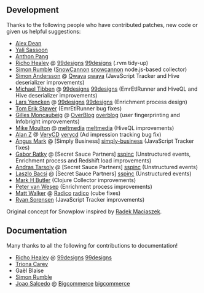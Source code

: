 ## Development

Thanks to the following people who have contributed patches, new code or given us helpful suggestions:

* [Alex Dean](https://github.com/alexanderdean)
* [Yali Sassoon](https://github.com/yalisassoon)
* [Anthon Pang](https://github.com/robocoder)
* [Richo Healey](https://github.com/richo) @ [99designs] [99designs] (.rvm tidy-up)
* [Simon Rumble](https://github.com/shermozle) ([SnowCannon] [snowcannon] node.js-based collector)
* [Simon Andersson](https://github.com/ramn) @ [Qwaya] [qwaya] (JavaScript Tracker and Hive deserializer improvements)
* [Michael Tibben](https://github.com/mtibben) @ [99designs] [99designs] (EmrEtlRunner and HiveQL and Hive deserializer improvements)
* [Lars Yencken](https://github.com/larsyencken) @ [99designs] [99designs] (Enrichment process design)
* [Tom Erik Støwer](https://github.com/testower) (EmrEtlRunner bug fixes)
* [Gilles Moncaubeig](https://github.com/moncaubeig) @ [OverBlog] [overblog] (user fingerprinting and Infobright improvements)
* [Mike Moulton](https://github.com/mmoulton) @ [meltmedia] [meltmedia] (HiveQL improvements)
* [Alan Z](https://github.com/talkspoon) @ [VeryCD] [verycd] (Ad impression tracking bug fix)
* [Angus Mark](https://github.com/ngsmrk) @ [Simply Business] [simply-business] (JavaScript Tracker fixes)
* [Gabor Ratky](https://github.com/rgabo) @ [Secret Sauce Partners] [sspinc] (Unstructured events, Enrichment process and Redshift load improvements)
* [Andras Tarsoly](https://github.com/tarsolya) @ [Secret Sauce Partners] [sspinc] (Unstructured events)
* [Laszlo Bacsi](https://github.com/lackac) @ [Secret Sauce Partners] [sspinc] (Unstructured events)
* [Mark H Butler](https://github.com/butlermh) (Clojure Collector improvements)
* [Peter van Wesep](https://github.com/petervanwesep) (Enrichment process improvements)
* [Matt Walker](https://github.com/mrwalker) @ [Radico] [radico] (cube fixes)
* [Ryan Sorensen](https://github.com/rcs) (JavaScript Tracker improvements)

Original concept for Snowplow inspired by [Radek Maciaszek](https://github.com/rathko).

## Documentation

Many thanks to all the following for contributions to documentation!

* [Richo Healey](https://github.com/richo) @ [99designs] [99designs]
* [Triona Carey](https://twitter.com/Triona)
* Gaël Blaise
* [Simon Rumble](https://github.com/shermozle)
* [Joao Salcedo](https://github.com/joaosal) @ [Bigcommerce] [bigcommerce]

[snowcannon]: https://github.com/shermozle/SnowCannon
[qwaya]: http://www.qwaya.com
[99designs]: http://99designs.com
[overblog]: www.over-blog.com/
[meltmedia]: http://meltmedia.com/
[verycd]: http://www.verycd.com/
[simply-business]: http://www.simplybusiness.co.uk/
[bigcommerce]: http://www.bigcommerce.com/
[sspinc]: http://secretsaucepartners.com/
[radico]: http://getradico.com/